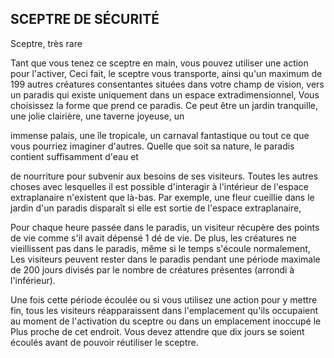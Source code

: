 ## SCEPTRE DE SÉCURITÉ

Sceptre, très rare

Tant que vous tenez ce sceptre en main, vous pouvez utiliser
une action pour l'activer, Ceci fait, le sceptre vous transporte,
ainsi qu'un maximum de 199 autres créatures consentantes
situées dans votre champ de vision, vers un paradis qui
existe uniquement dans un espace extradimensionnel, Vous
choisissez la forme que prend ce paradis. Ce peut être un
jardin tranquille, une jolie clairière, une taverne joyeuse, un

immense palais, une île tropicale, un carnaval fantastique
ou tout ce que vous pourriez imaginer d'autres. Quelle que
soit sa nature, le paradis contient suffisamment d'eau et

de nourriture pour subvenir aux besoins de ses visiteurs.
Toutes les autres choses avec lesquelles il est possible
d'interagir à l'intérieur de l'espace extraplanaire n'existent
que là-bas. Par exemple, une fleur cueillie dans le jardin d'un
paradis disparaît si elle est sortie de l'espace extraplanaire,

Pour chaque heure passée dans le paradis, un visiteur
récupère des points de vie comme s'il avait dépensé 1
dé de vie. De plus, les créatures ne vieillissent pas dans
le paradis, même si le temps s'écoule normalement, Les
visiteurs peuvent rester dans le paradis pendant une période
maximale de 200 jours divisés par le nombre de créatures
présentes (arrondi à l'inférieur).

Une fois cette période écoulée ou si vous utilisez une
action pour y mettre fin, tous les visiteurs réapparaissent
dans l'emplacement qu'ils occupaient au moment de
l'activation du sceptre ou dans un emplacement inoccupé le
Plus proche de cet endroit. Vous devez attendre que dix jours
se soient écoulés avant de pouvoir réutiliser le sceptre.
